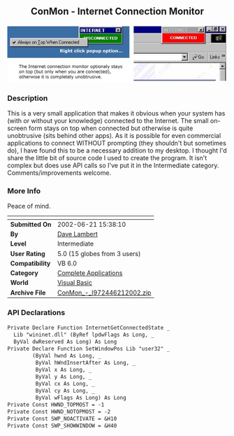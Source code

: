 ﻿<div align="center">

## ConMon \- Internet Connection Monitor

<img src="PIC20026211117373538.jpg">
</div>

### Description

This is a very small application that makes it obvious when your system has (with or without your knowledge) connected to the Internet. The small on-screen form stays on top when connected but otherwise is quite unobtrusive (sits behind other apps). As it is possible for even commercial applications to connect WITHOUT prompting (they shouldn't but sometimes do), I have found this to be a necessary addition to my desktop. I thought I'd share the little bit of source code I used to create the program. It isn't complex but does use API calls so I've put it in the Intermediate category. Comments/improvements welcome.
 
### More Info
 
Peace of mind.


<span>             |<span>
---                |---
**Submitted On**   |2002-06-21 15:38:10
**By**             |[Dave Lambert](https://github.com/Planet-Source-Code/PSCIndex/blob/master/ByAuthor/dave-lambert.md)
**Level**          |Intermediate
**User Rating**    |5.0 (15 globes from 3 users)
**Compatibility**  |VB 6\.0
**Category**       |[Complete Applications](https://github.com/Planet-Source-Code/PSCIndex/blob/master/ByCategory/complete-applications__1-27.md)
**World**          |[Visual Basic](https://github.com/Planet-Source-Code/PSCIndex/blob/master/ByWorld/visual-basic.md)
**Archive File**   |[ConMon\_\-\_I972446212002\.zip](https://github.com/Planet-Source-Code/dave-lambert-conmon-internet-connection-monitor__1-36109/archive/master.zip)

### API Declarations

```
Private Declare Function InternetGetConnectedState _
  Lib "wininet.dll" (ByRef lpdwFlags As Long, _
  ByVal dwReserved As Long) As Long
Private Declare Function SetWindowPos Lib "user32" _
        (ByVal hwnd As Long, _
         ByVal hWndInsertAfter As Long, _
         ByVal x As Long, _
         ByVal y As Long, _
         ByVal cx As Long, _
         ByVal cy As Long, _
         ByVal wFlags As Long) As Long
Private Const HWND_TOPMOST = -1
Private Const HWND_NOTOPMOST = -2
Private Const SWP_NOACTIVATE = &H10
Private Const SWP_SHOWWINDOW = &H40
```





